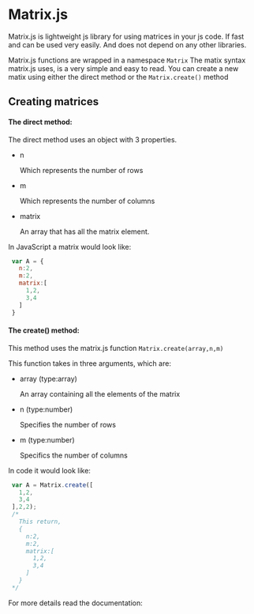 # Matrix.js
Matrix.js is lightweight js library for using matrices in your js code.
If fast and can be used very easily. And does not depend on any other libraries.


Matrix.js functions are wrapped in a namespace `Matrix`
The matix syntax matrix.js uses, is a very simple and easy to read. You can create a new matix using either the direct method or the `Matrix.create()` method

## Creating matrices

#### The direct method:
The direct method uses an object with 3 properties.
* n 

  Which represents the number of rows
* m 

  Which represents the number of columns
* matrix

  An array that has all the matrix element.

In JavaScript a matrix would look like:

```js
 var A = {
   n:2,
   m:2,
   matrix:[
     1,2,
     3,4
   ]
 }
```

#### The create() method:

This method uses the matrix.js function `Matrix.create(array,n,m)`

This function takes in three arguments, which are:

* array (type:array)

  An array containing all the elements of the matrix

* n (type:number)

  Specifies the number of rows

* m (type:number)

  Specifics the number of columns

In code it would look like:

```js
 var A = Matrix.create([
   1,2,
   3,4
 ],2,2);
 /*
   This return,
   {
     n:2,
     m:2,
     matrix:[
       1,2,
       3,4
     ]
   }
 */
```
For more details read the documentation:
